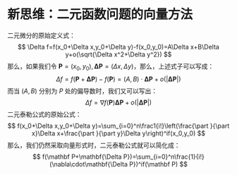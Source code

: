 # 新思维：二元函数问题的向量方法

二元微分的原始定义式：
$$
\Delta f=f(x_0+\Delta x,y_0+\Delta y)-f(x_0,y_0)=A\Delta x+B\Delta y+o(\sqrt{\Delta x^2+\Delta y^2})
$$
那么，如果我们令 $\mathbf P=(x_0,y_0),\mathbf{\Delta P}=(\Delta x,\Delta y)$，那么，上述式子可以写成：
$$
\Delta f=f(\mathbf P+\mathbf{\Delta P})-f(\mathbf P)=(A,B)\cdot\mathbf {\Delta P}+o(|\mathbf{\Delta P}|)
$$
而当 $(A,B)$ 分别为 $P$ 处的偏导数时，我们又可以写出：
$$
\Delta f=\nabla f(\mathbf P)\mathbf{\Delta P}+o(|\mathbf{\Delta P}|)
$$
二元泰勒公式的原始公式：
$$
f(x_0+\Delta x,y_0+\Delta y)=\sum_{i=0}^n\frac1{i!}\left(\frac{\part }{\part x}\Delta x+\frac{\part }{\part y}\Delta y\right)^if(x_0,y_0)
$$
那么，我们仍然采取向量形式时，二元泰勒公式就可以简化成：
$$
f(\mathbf P+\mathbf{\Delta P})=\sum_{i=0}^n\frac{1}{i!}(\nabla\cdot\mathbf{\Delta P})^if(\mathbf P)
$$


